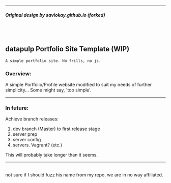 

---


##### Original design by saviokay.github.io (forked)

<br/><br/>

## datapulp Portfolio Site Template (WIP)

`A simple portfolio site. No frills, no js.`

### Overview:
A simple Portfolio/Profile website modified to suit my needs of further simplicity...
Some might say, 'too simple'. <br/>


---

### In future:

Achieve branch releases:
1. dev branch (Master) to first release stage
1. server prep
1. server config
1. servers. Vagrant? (etc.)

This will probably take longer than it seems.

---

<br/>
not sure if I should fuzz his name from my repo, we are in no way affiliated.
